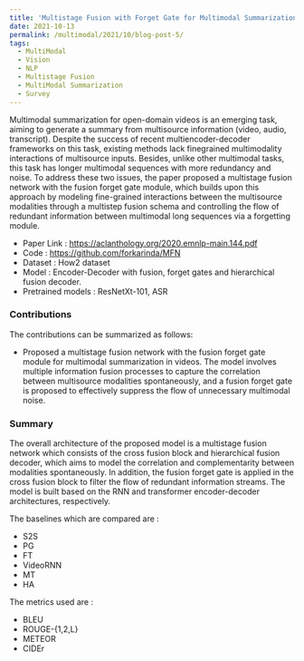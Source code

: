 ```yaml
---
title: 'Multistage Fusion with Forget Gate for Multimodal Summarization in Open-Domain Videos'
date: 2021-10-13
permalink: /multimodal/2021/10/blog-post-5/
tags:
  - MultiModal
  - Vision
  - NLP
  - Multistage Fusion
  - MultiModal Summarization
  - Survey
---
```


Multimodal summarization for open-domain videos is an emerging task, aiming to generate a summary from multisource information (video, audio, transcript). Despite the success of recent multiencoder-decoder frameworks on this task, existing methods lack finegrained multimodality interactions of multisource inputs. Besides, unlike other multimodal tasks, this task has longer multimodal sequences with more redundancy and noise.
To address these two issues, the paper proposed a multistage fusion network with the fusion forget gate module, which builds upon this approach by modeling fine-grained interactions between the multisource modalities through a multistep fusion schema and controlling the flow of redundant information between multimodal long sequences via a forgetting module. 

- Paper Link : https://aclanthology.org/2020.emnlp-main.144.pdf
- Code : https://github.com/forkarinda/MFN
- Dataset : How2 dataset
- Model : Encoder-Decoder with fusion, forget gates and hierarchical fusion decoder.
- Pretrained models : ResNetXt-101, ASR


### Contributions

The contributions can be summarized as follows:
- Proposed a multistage fusion network with the fusion forget gate module for multimodal summarization in videos. The model involves multiple information fusion processes to capture the correlation between multisource modalities spontaneously, and a fusion forget gate is proposed to effectively suppress the flow of unnecessary multimodal noise.

### Summary 

The overall architecture of the proposed model is a multistage fusion network which consists of the cross fusion block and hierarchical fusion decoder, which aims to model the correlation and complementarity between modalities spontaneously. In addition, the fusion forget gate is applied in the cross fusion block to filter the flow of redundant information streams. The model is built based on the RNN and transformer encoder-decoder architectures, respectively.

The baselines which are compared are :
- S2S
- PG
- FT
- VideoRNN
- MT
- HA

The metrics used are :
- BLEU
- ROUGE-{1,2,L}
- METEOR
- CIDEr





